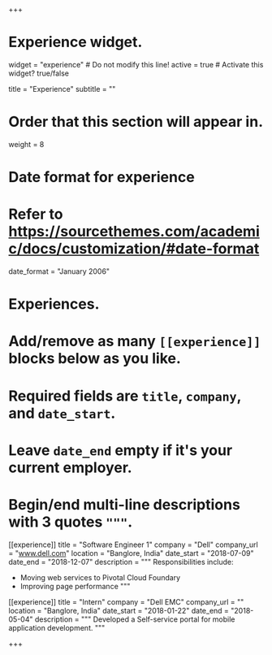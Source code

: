 +++
# Experience widget.
widget = "experience"  # Do not modify this line!
active = true  # Activate this widget? true/false

title = "Experience"
subtitle = ""

# Order that this section will appear in.
weight = 8

# Date format for experience
#   Refer to https://sourcethemes.com/academic/docs/customization/#date-format
date_format = "January 2006"

# Experiences.
#   Add/remove as many `[[experience]]` blocks below as you like.
#   Required fields are `title`, `company`, and `date_start`.
#   Leave `date_end` empty if it's your current employer.
#   Begin/end multi-line descriptions with 3 quotes `"""`.
[[experience]]
  title = "Software Engineer 1"
  company = "Dell"
  company_url = "www.dell.com"
  location = "Banglore, India"
  date_start = "2018-07-09"
  date_end = "2018-12-07"
  description = """
  Responsibilities include:
  
  * Moving web services to Pivotal Cloud Foundary
  * Improving page performance
  """

[[experience]]
  title = "Intern"
  company = "Dell EMC"
  company_url = ""
  location = "Banglore, India"
  date_start = "2018-01-22"
  date_end = "2018-05-04"
  description = """
  Developed a Self-service portal for mobile application development.
  """

+++
